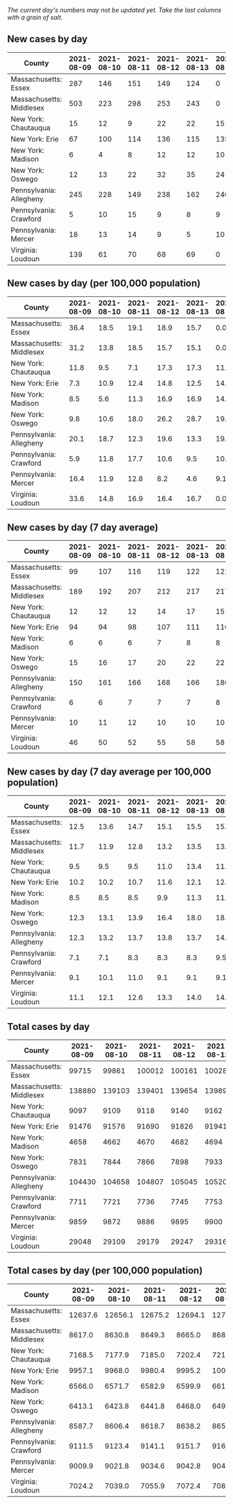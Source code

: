 _The current day's numbers may not be updated yet. Take the last columns with a grain of salt._
## New cases by day

| County | 2021-08-09 | 2021-08-10 | 2021-08-11 | 2021-08-12 | 2021-08-13 | 2021-08-14 | 2021-08-15 |
| --- | --- | --- | --- | --- | --- | --- | --- |
| Massachusetts: Essex | 287 | 146 | 151 | 149 | 124 | 0 |  |
| Massachusetts: Middlesex | 503 | 223 | 298 | 253 | 243 | 0 |  |
| New York: Chautauqua | 15 | 12 | 9 | 22 | 22 | 15 |  |
| New York: Erie | 67 | 100 | 114 | 136 | 115 | 135 |  |
| New York: Madison | 6 | 4 | 8 | 12 | 12 | 10 |  |
| New York: Oswego | 12 | 13 | 22 | 32 | 35 | 24 |  |
| Pennsylvania: Allegheny | 245 | 228 | 149 | 238 | 162 | 240 |  |
| Pennsylvania: Crawford | 5 | 10 | 15 | 9 | 8 | 9 |  |
| Pennsylvania: Mercer | 18 | 13 | 14 | 9 | 5 | 10 |  |
| Virginia: Loudoun | 139 | 61 | 70 | 68 | 69 | 0 |  |

## New cases by day (per 100,000 population)

| County | 2021-08-09 | 2021-08-10 | 2021-08-11 | 2021-08-12 | 2021-08-13 | 2021-08-14 | 2021-08-15 |
| --- | --- | --- | --- | --- | --- | --- | --- |
| Massachusetts: Essex | 36.4 | 18.5 | 19.1 | 18.9 | 15.7 | 0.0 |  |
| Massachusetts: Middlesex | 31.2 | 13.8 | 18.5 | 15.7 | 15.1 | 0.0 |  |
| New York: Chautauqua | 11.8 | 9.5 | 7.1 | 17.3 | 17.3 | 11.8 |  |
| New York: Erie | 7.3 | 10.9 | 12.4 | 14.8 | 12.5 | 14.7 |  |
| New York: Madison | 8.5 | 5.6 | 11.3 | 16.9 | 16.9 | 14.1 |  |
| New York: Oswego | 9.8 | 10.6 | 18.0 | 26.2 | 28.7 | 19.7 |  |
| Pennsylvania: Allegheny | 20.1 | 18.7 | 12.3 | 19.6 | 13.3 | 19.7 |  |
| Pennsylvania: Crawford | 5.9 | 11.8 | 17.7 | 10.6 | 9.5 | 10.6 |  |
| Pennsylvania: Mercer | 16.4 | 11.9 | 12.8 | 8.2 | 4.6 | 9.1 |  |
| Virginia: Loudoun | 33.6 | 14.8 | 16.9 | 16.4 | 16.7 | 0.0 |  |

## New cases by day (7 day average)

| County | 2021-08-09 | 2021-08-10 | 2021-08-11 | 2021-08-12 | 2021-08-13 | 2021-08-14 | 2021-08-15 |
| --- | --- | --- | --- | --- | --- | --- | --- |
| Massachusetts: Essex | 99 | 107 | 116 | 119 | 122 | 122 |  |
| Massachusetts: Middlesex | 189 | 192 | 207 | 212 | 217 | 217 |  |
| New York: Chautauqua | 12 | 12 | 12 | 14 | 17 | 15 |  |
| New York: Erie | 94 | 94 | 98 | 107 | 111 | 110 |  |
| New York: Madison | 6 | 6 | 6 | 7 | 8 | 8 |  |
| New York: Oswego | 15 | 16 | 17 | 20 | 22 | 22 |  |
| Pennsylvania: Allegheny | 150 | 161 | 166 | 168 | 166 | 180 |  |
| Pennsylvania: Crawford | 6 | 6 | 7 | 7 | 7 | 8 |  |
| Pennsylvania: Mercer | 10 | 11 | 12 | 10 | 10 | 10 |  |
| Virginia: Loudoun | 46 | 50 | 52 | 55 | 58 | 58 |  |

## New cases by day (7 day average per 100,000 population)

| County | 2021-08-09 | 2021-08-10 | 2021-08-11 | 2021-08-12 | 2021-08-13 | 2021-08-14 | 2021-08-15 |
| --- | --- | --- | --- | --- | --- | --- | --- |
| Massachusetts: Essex | 12.5 | 13.6 | 14.7 | 15.1 | 15.5 | 15.5 |  |
| Massachusetts: Middlesex | 11.7 | 11.9 | 12.8 | 13.2 | 13.5 | 13.5 |  |
| New York: Chautauqua | 9.5 | 9.5 | 9.5 | 11.0 | 13.4 | 11.8 |  |
| New York: Erie | 10.2 | 10.2 | 10.7 | 11.6 | 12.1 | 12.0 |  |
| New York: Madison | 8.5 | 8.5 | 8.5 | 9.9 | 11.3 | 11.3 |  |
| New York: Oswego | 12.3 | 13.1 | 13.9 | 16.4 | 18.0 | 18.0 |  |
| Pennsylvania: Allegheny | 12.3 | 13.2 | 13.7 | 13.8 | 13.7 | 14.8 |  |
| Pennsylvania: Crawford | 7.1 | 7.1 | 8.3 | 8.3 | 8.3 | 9.5 |  |
| Pennsylvania: Mercer | 9.1 | 10.1 | 11.0 | 9.1 | 9.1 | 9.1 |  |
| Virginia: Loudoun | 11.1 | 12.1 | 12.6 | 13.3 | 14.0 | 14.0 |  |

## Total cases by day

| County | 2021-08-09 | 2021-08-10 | 2021-08-11 | 2021-08-12 | 2021-08-13 | 2021-08-14 | 2021-08-15 |
| --- | --- | --- | --- | --- | --- | --- | --- |
| Massachusetts: Essex | 99715 | 99861 | 100012 | 100161 | 100285 | 100285 |  |
| Massachusetts: Middlesex | 138880 | 139103 | 139401 | 139654 | 139897 | 139897 |  |
| New York: Chautauqua | 9097 | 9109 | 9118 | 9140 | 9162 | 9177 |  |
| New York: Erie | 91476 | 91576 | 91690 | 91826 | 91941 | 92076 |  |
| New York: Madison | 4658 | 4662 | 4670 | 4682 | 4694 | 4704 |  |
| New York: Oswego | 7831 | 7844 | 7866 | 7898 | 7933 | 7957 |  |
| Pennsylvania: Allegheny | 104430 | 104658 | 104807 | 105045 | 105207 | 105447 |  |
| Pennsylvania: Crawford | 7711 | 7721 | 7736 | 7745 | 7753 | 7762 |  |
| Pennsylvania: Mercer | 9859 | 9872 | 9886 | 9895 | 9900 | 9910 |  |
| Virginia: Loudoun | 29048 | 29109 | 29179 | 29247 | 29316 | 29316 |  |

## Total cases by day (per 100,000 population)

| County | 2021-08-09 | 2021-08-10 | 2021-08-11 | 2021-08-12 | 2021-08-13 | 2021-08-14 | 2021-08-15 |
| --- | --- | --- | --- | --- | --- | --- | --- |
| Massachusetts: Essex | 12637.6 | 12656.1 | 12675.2 | 12694.1 | 12709.8 | 12709.8 |  |
| Massachusetts: Middlesex | 8617.0 | 8630.8 | 8649.3 | 8665.0 | 8680.1 | 8680.1 |  |
| New York: Chautauqua | 7168.5 | 7177.9 | 7185.0 | 7202.4 | 7219.7 | 7231.5 |  |
| New York: Erie | 9957.1 | 9968.0 | 9980.4 | 9995.2 | 10007.7 | 10022.4 |  |
| New York: Madison | 6566.0 | 6571.7 | 6582.9 | 6599.9 | 6616.8 | 6630.9 |  |
| New York: Oswego | 6413.1 | 6423.8 | 6441.8 | 6468.0 | 6496.7 | 6516.3 |  |
| Pennsylvania: Allegheny | 8587.7 | 8606.4 | 8618.7 | 8638.2 | 8651.6 | 8671.3 |  |
| Pennsylvania: Crawford | 9111.5 | 9123.4 | 9141.1 | 9151.7 | 9161.2 | 9171.8 |  |
| Pennsylvania: Mercer | 9009.9 | 9021.8 | 9034.6 | 9042.8 | 9047.4 | 9056.5 |  |
| Virginia: Loudoun | 7024.2 | 7039.0 | 7055.9 | 7072.4 | 7089.1 | 7089.1 |  |
